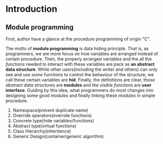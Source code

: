# Introduction

## Module programming

First, author have a glance at the procedure programming of origin "C".

The motto of **module programming** is data hiding principle. That is, as programmers, we are more focus on how variables are arranged instead of certain procedure. Then, the properly arranged *variables* and the all the *functions* needed to interact with these variables are pack as **an abstract data structure**. While other users(including the writer and others) can only see and use some functions to control the behaviour of the structure, we call these certain variables are **hid**. Finally, the definitions are clear, those *abstract data structures* are **modules** and the *visible functions* are **user interface**. Guiding by this idea, what programmers do most changes into designing some good *modules* and finally linking these *modules* in simple procedure.

1. Namespace(prevent duplicate name)
2. Override operators(override functions)
3. Concrete type(hide variables/functions)
4. Abstract type(virtual functions)
5. Class Hierarchy(inheritance)
6. Generic Design(container/generic algorithm)
